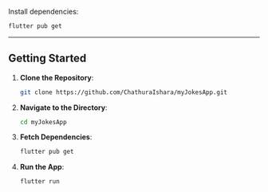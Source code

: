 
Install dependencies:
```bash
flutter pub get
```


---

## **Getting Started**

1. **Clone the Repository**:
   ```bash
   git clone https://github.com/ChathuraIshara/myJokesApp.git
   ```

2. **Navigate to the Directory**:
   ```bash
   cd myJokesApp
   ```

3. **Fetch Dependencies**:
   ```bash
   flutter pub get
   ```

4. **Run the App**:
   ```bash
   flutter run
   ```

